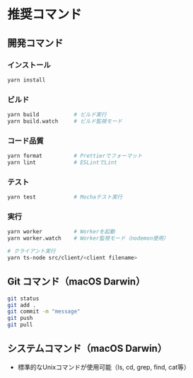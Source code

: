 # 推奨コマンド

## 開発コマンド

### インストール
```sh
yarn install
```

### ビルド
```sh
yarn build           # ビルド実行
yarn build.watch     # ビルド監視モード
```

### コード品質
```sh
yarn format          # Prettierでフォーマット
yarn lint            # ESLintでLint
```

### テスト
```sh
yarn test            # Mochaテスト実行
```

### 実行
```sh
yarn worker          # Workerを起動
yarn worker.watch    # Worker監視モード（nodemon使用）

# クライアント実行
yarn ts-node src/client/<client filename>
```

## Git コマンド（macOS Darwin）
```sh
git status
git add .
git commit -m "message"
git push
git pull
```

## システムコマンド（macOS Darwin）
- 標準的なUnixコマンドが使用可能（ls, cd, grep, find, cat等）
